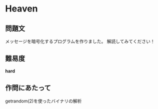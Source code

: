 # Heaven

## 問題文

メッセージを暗号化するプログラムを作りました。
解読してみてください！

## 難易度

**hard**

## 作問にあたって

getrandom(2)を使ったバイナリの解析
